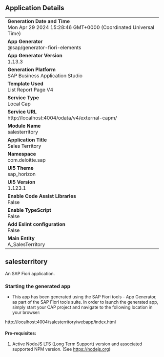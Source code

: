 ## Application Details
|               |
| ------------- |
|**Generation Date and Time**<br>Mon Apr 29 2024 15:28:46 GMT+0000 (Coordinated Universal Time)|
|**App Generator**<br>@sap/generator-fiori-elements|
|**App Generator Version**<br>1.13.3|
|**Generation Platform**<br>SAP Business Application Studio|
|**Template Used**<br>List Report Page V4|
|**Service Type**<br>Local Cap|
|**Service URL**<br>http://localhost:4004/odata/v4/external-capm/
|**Module Name**<br>salesterritory|
|**Application Title**<br>Sales Territory|
|**Namespace**<br>com.deloitte.sap|
|**UI5 Theme**<br>sap_horizon|
|**UI5 Version**<br>1.123.1|
|**Enable Code Assist Libraries**<br>False|
|**Enable TypeScript**<br>False|
|**Add Eslint configuration**<br>False|
|**Main Entity**<br>A_SalesTerritory|

## salesterritory

An SAP Fiori application.

### Starting the generated app

-   This app has been generated using the SAP Fiori tools - App Generator, as part of the SAP Fiori tools suite.  In order to launch the generated app, simply start your CAP project and navigate to the following location in your browser:

http://localhost:4004/salesterritory/webapp/index.html

#### Pre-requisites:

1. Active NodeJS LTS (Long Term Support) version and associated supported NPM version.  (See https://nodejs.org)


